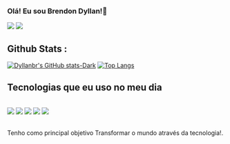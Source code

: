 
### Olá! Eu sou Brendon Dyllan!👋
<div> 
  <a href="https://www.linkedin.com/in/brendon-dyllan-5b8ab8197/" target="_blank"><img src="https://img.shields.io/badge/-LinkedIn-%230077B5?style=for-the-badge&logo=linkedin&logoColor=white" target="_blank"></a>
    <a href="https://instagram.com/rafaballerini(https://www.instagram.com/_dyllanb/)" target="_blank"><img src="https://img.shields.io/badge/-Instagram-%23E4405F?style=for-the-badge&logo=instagram&logoColor=white" target="_blank"></a> 

##  

## Github Stats :
[![Dyllanbr's GitHub stats-Dark](https://github-readme-stats.vercel.app/api?username=Dyllanb&show_icons=true&theme=tokyonight#gh-dark-mode-only)](https://github.com/Dyllanbr/github-readme-stats#gh-dark-mode-only)
[![Top Langs](https://github-readme-stats.vercel.app/api/top-langs/?username=Dyllanbr&hide_progress=true&show_icons=true&theme=tokyonight)](https://github.com/Dyllanbr/github-readme-stats)

## Tecnologias que eu uso no meu dia
<div style="display: inline_block"><br/>
   <img src="https://img.shields.io/badge/C%23-239120?style=for-the-badge&logo=c-sharp&logoColor=white" />
  <img src="https://img.shields.io/badge/JavaScript-F7DF1E?style=for-the-badge&logo=javascript&logoColor=black" /> 
  <img src="https://img.shields.io/badge/HTML-239120?style=for-the-badge&logo=html5&logoColor=white" />
   <img src="https://img.shields.io/badge/Bootstrap-563D7C?style=for-the-badge&logo=bootstrap&logoColor=white" />
   <img src="https://img.shields.io/badge/CSS-239120?&style=for-the-badge&logo=css3&logoColor=white" /> 
</div><br/>

Tenho como principal objetivo Transformar o mundo através da tecnologia!.
